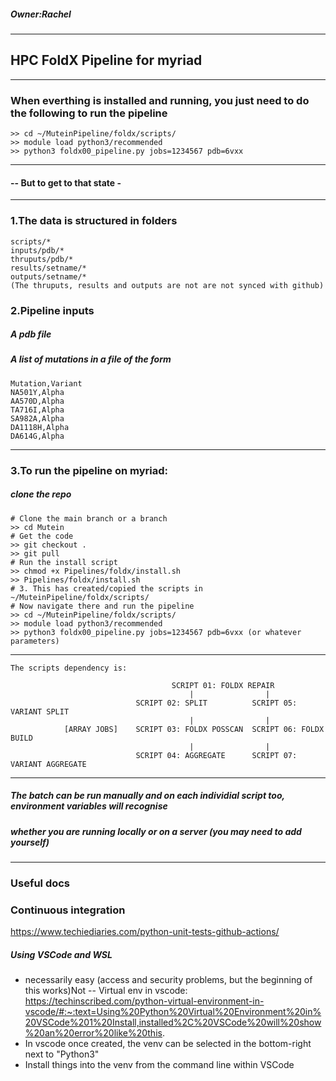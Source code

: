 ##### Owner:Rachel
--------------------------------------------------------------------------
## HPC FoldX Pipeline for myriad
--------------------------------------------------------------------------
### When everthing is installed and running, you just need to do the following to run the pipeline
```
>> cd ~/MuteinPipeline/foldx/scripts/
>> module load python3/recommended
>> python3 foldx00_pipeline.py jobs=1234567 pdb=6vxx  
```
--------------------------------------------------------------------------
#### -- But to get to that state - 
--------------------------------------------------------------------------
### 1.The data is structured in folders
```
scripts/*
inputs/pdb/*
thruputs/pdb/*
results/setname/*
outputs/setname/*
(The thruputs, results and outputs are not are not synced with github)
```
### 2.Pipeline inputs
##### A pdb file
##### A list of mutations in a file of the form
```
Mutation,Variant
NA501Y,Alpha
AA570D,Alpha
TA716I,Alpha
SA982A,Alpha
DA1118H,Alpha
DA614G,Alpha
```
--------------------------------------------------------------------------
### 3.To run the pipeline on myriad:
##### clone the repo
```
# Clone the main branch or a branch
>> cd Mutein
# Get the code
>> git checkout .
>> git pull
# Run the install script
>> chmod +x Pipelines/foldx/install.sh
>> Pipelines/foldx/install.sh
# 3. This has created/copied the scripts in ~/MuteinPipeline/foldx/scripts/
# Now navigate there and run the pipeline
>> cd ~/MuteinPipeline/foldx/scripts/
>> module load python3/recommended
>> python3 foldx00_pipeline.py jobs=1234567 pdb=6vxx (or whatever parameters)

```
-----------------------------------------------------------------------
```
The scripts dependency is:

                                    SCRIPT 01: FOLDX REPAIR
                                        |                |
                            SCRIPT 02: SPLIT          SCRIPT 05: VARIANT SPLIT
                                        |                |
            [ARRAY JOBS]    SCRIPT 03: FOLDX POSSCAN  SCRIPT 06: FOLDX BUILD
                                        |                |
                            SCRIPT 04: AGGREGATE      SCRIPT 07: VARIANT AGGREGATE
 ```
-----------------------------------------------------------------------
##### The batch can be run manually and on each individial script too, environment variables will recognise
##### whether you are running locally or on a server (you may need to add yourself)
-------------------------------------------------------------------------------------------------
### Useful docs
### Continuous integration
https://www.techiediaries.com/python-unit-tests-github-actions/

##### Using VSCode and WSL
- necessarily easy (access and security problems, but the beginning of this works)Not
-- Virtual env in vscode: https://techinscribed.com/python-virtual-environment-in-vscode/#:~:text=Using%20Python%20Virtual%20Environment%20in%20VSCode%201%20Install,installed%2C%20VSCode%20will%20show%20an%20error%20like%20this.
- In vscode once created, the venv can be selected in the bottom-right next to "Python3"
- Install things into the venv from the command line within VSCode 





